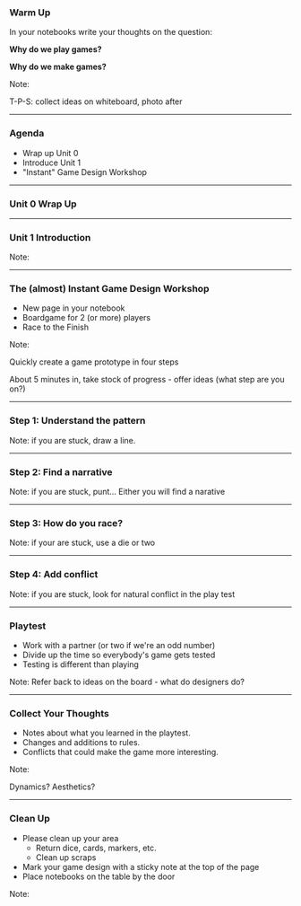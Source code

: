 ### Warm Up

In your notebooks write your thoughts on the question:

**Why do we play games?**

**Why do we make games?**

Note:

T-P-S: collect ideas on whiteboard, photo after

---

### Agenda

* Wrap up Unit 0
* Introduce Unit 1
* "Instant" Game Design Workshop

---

### Unit 0 Wrap Up

---

### Unit 1 Introduction

Note:

---

### The (almost) Instant Game Design Workshop

* New page in your notebook
* Boardgame for 2 (or more) players
* Race to the Finish

Note:

Quickly create a game prototype in four steps

About 5 minutes in, take stock of progress - offer ideas (what step are you on?)

---

### Step 1: Understand the pattern

Note: if you are stuck, draw a line.

---

### Step 2: Find a narrative

Note: if you are stuck, punt... Either you will find a narative

---

### Step 3: How do you race?

Note: if your are stuck, use a die or two

---

### Step 4: Add conflict

Note: if you are stuck, look for natural conflict in the play test

---

### Playtest

* Work with a partner (or two if we're an odd number)
* Divide up the time so everybody's game gets tested
* Testing is different than playing

Note: Refer back to ideas on the board - what do designers do?

---

### Collect Your Thoughts

* Notes about what you learned in the playtest.
* Changes and additions to rules.
* Conflicts that could make the game more interesting.

Note:

Dynamics? Aesthetics?

---

### Clean Up

* Please clean up your area
  - Return dice, cards, markers, etc.
  - Clean up scraps
* Mark your game design with a sticky note at the top of the page
* Place notebooks on the table by the door

Note:


